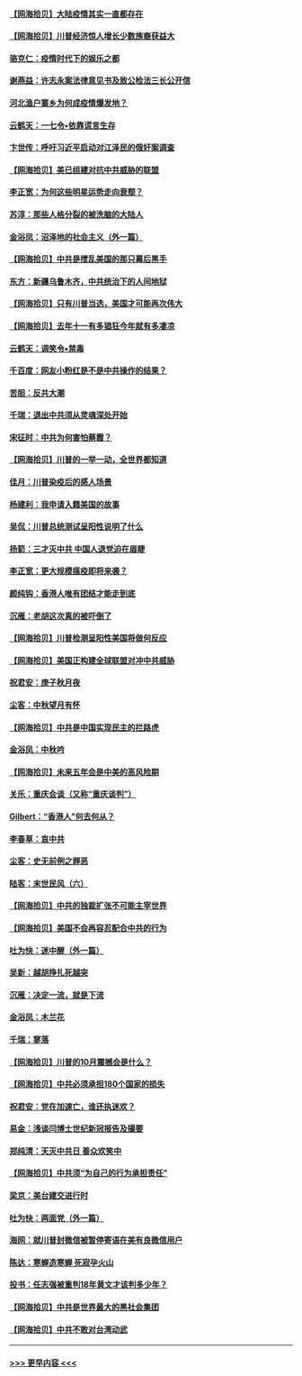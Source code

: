 #### [【网海拾贝】大陆疫情其实一直都存在](../pages/nsc993/n12473948.md?t=10142102) 
#### [【网海拾贝】川普经济惊人增长少数族裔获益大](../pages/nsc993/n12471565.md?t=10142102) 
#### [骆克仁：疫情时代下的娱乐之都](../pages/nsc993/n12471312.md?t=10142102) 
#### [谢燕益：许志永案法律意见书及致公检法三长公开信](../pages/nsc993/n12470870.md?t=10142102) 
#### [河北渔户寨乡为何成疫情爆发地？](../pages/nsc993/n12464936.md?t=10142102) 
#### [云鹤天：一七令▪依靠谎言生存](../pages/nsc993/n12470034.md?t=10142102) 
#### [卞世传：呼吁习近平启动对江泽民的俄奸案调查](../pages/nsc993/n12469722.md?t=10142102) 
#### [【网海拾贝】美已组建对抗中共威胁的联盟](../pages/nsc993/n12469018.md?t=10142102) 
#### [李正宽：为何这些明星运势走向衰颓？](../pages/nsc993/n12468730.md?t=10142102) 
#### [苏淳：那些人格分裂的被洗脑的大陆人](../pages/nsc993/n12467858.md?t=10142102) 
#### [金浴凤：沼泽地的社会主义（外一篇）](../pages/nsc993/n12467792.md?t=10142102) 
#### [【网海拾贝】中共是搅乱美国的那只幕后黑手](../pages/nsc993/n12467700.md?t=10142102) 
#### [东方：新疆乌鲁木齐，中共统治下的人间地狱](../pages/nsc993/n12466075.md?t=10142102) 
#### [【网海拾贝】只有川普当选，美国才可能再次伟大](../pages/nsc993/n12466013.md?t=10142102) 
#### [【网海拾贝】去年十一有多猖狂今年就有多凄凉](../pages/nsc993/n12463649.md?t=10142102) 
#### [云鹤天：调笑令▪禁毒](../pages/nsc993/n12462975.md?t=10142102) 
#### [千百度：网友小粉红是不是中共操作的结果？](../pages/nsc993/n12461025.md?t=10142102) 
#### [苦胆：反共大潮](../pages/nsc993/n12459469.md?t=10142102) 
#### [千瑞：退出中共须从灵魂深处开始](../pages/nsc993/n12459437.md?t=10142102) 
#### [宋征时：中共为何害怕蔡霞？](../pages/nsc993/n12459097.md?t=10142102) 
#### [【网海拾贝】川普的一举一动，全世界都知道](../pages/nsc993/n12458825.md?t=10142102) 
#### [佳月：川普染疫后的感人场景](../pages/nsc993/n12456994.md?t=10142102) 
#### [杨建利：我申请入籍美国的故事](../pages/nsc993/n12455635.md?t=10142102) 
#### [吴侃：川普总统测试呈阳性说明了什么](../pages/nsc993/n12451869.md?t=10142102) 
#### [扬箭：三才灭中共 中国人退党迫在眉睫](../pages/nsc993/n12451842.md?t=10142102) 
#### [李正宽：更大规模瘟疫即将来袭？](../pages/nsc993/n12451455.md?t=10142102) 
#### [颜纯钩：香港人唯有团结才能走到底](../pages/nsc993/n12450870.md?t=10142102) 
#### [沉雁：老胡这次真的被吓倒了](../pages/nsc993/n12449796.md?t=10142102) 
#### [【网海拾贝】川普检测呈阳性美国将做何反应](../pages/nsc993/n12449042.md?t=10142102) 
#### [【网海拾贝】美国正构建全球联盟对冲中共威胁](../pages/nsc993/n12446580.md?t=10142102) 
#### [祝君安：庚子秋月夜](../pages/nsc993/n12445870.md?t=10142102) 
#### [尘客：中秋望月有怀](../pages/nsc993/n12444632.md?t=10142102) 
#### [【网海拾贝】中共是中国实现民主的拦路虎](../pages/nsc993/n12443573.md?t=10142102) 
#### [金浴凤：中秋吟](../pages/nsc993/n12441773.md?t=10142102) 
#### [【网海拾贝】未来五年会是中美的高风险期](../pages/nsc993/n12440760.md?t=10142102) 
#### [关乐：重庆会谈（又称“重庆谈判”）](../pages/nsc993/n12437525.md?t=10142102) 
#### [Gilbert：“香港人”何去何从？](../pages/nsc993/n12435894.md?t=10142102) 
#### [李春草：哀中共](../pages/nsc993/n12435874.md?t=10142102) 
#### [尘客：史无前例之罪恶](../pages/nsc993/n12435762.md?t=10142102) 
#### [陆客：末世民风（六）](../pages/nsc993/n12435354.md?t=10142102) 
#### [【网海拾贝】中共的独裁扩张不可能主宰世界](../pages/nsc993/n12435151.md?t=10142102) 
#### [【网海拾贝】美国不会再容忍配合中共的行为](../pages/nsc993/n12433808.md?t=10142102) 
#### [吐为快：迷中醒（外一篇）](../pages/nsc993/n12433585.md?t=10142102) 
#### [吴新：越胡挣扎死越突](../pages/nsc993/n12433562.md?t=10142102) 
#### [沉雁：决定一流，就是下流](../pages/nsc993/n12432128.md?t=10142102) 
#### [金浴凤：木兰花](../pages/nsc993/n12432124.md?t=10142102) 
#### [千瑞：寥落](../pages/nsc993/n12432071.md?t=10142102) 
#### [【网海拾贝】川普的10月震撼会是什么？](../pages/nsc993/n12431624.md?t=10142102) 
#### [【网海拾贝】中共必须承担180个国家的损失](../pages/nsc993/n12428893.md?t=10142102) 
#### [祝君安：党在加速亡，谁还执迷欢？](../pages/nsc993/n12428652.md?t=10142102) 
#### [易金：浅谈闫博士世纪新冠报告及撮要](../pages/nsc993/n12426822.md?t=10142102) 
#### [郑纯清：天灭中共日 善众欢笑中](../pages/nsc993/n12426784.md?t=10142102) 
#### [【网海拾贝】中共须“为自己的行为承担责任”](../pages/nsc993/n12426067.md?t=10142102) 
#### [梁京：美台建交进行时](../pages/nsc993/n12424066.md?t=10142102) 
#### [吐为快：两面党（外一篇）](../pages/nsc993/n12424043.md?t=10142102) 
#### [海网：就川普封微信被暂停寄语在美有良微信用户](../pages/nsc993/n12424021.md?t=10142102) 
#### [陈达：寒蝉造寒蝉 死寂孕火山](../pages/nsc993/n12423958.md?t=10142102) 
#### [投书：任志强被重判18年黄文才该判多少年？](../pages/nsc993/n12423672.md?t=10142102) 
#### [【网海拾贝】中共是世界最大的黑社会集团](../pages/nsc993/n12423543.md?t=10142102) 
#### [【网海拾贝】中共不敢对台湾动武](../pages/nsc993/n12421418.md?t=10142102) 

----
#### [ >>> 更早内容 <<< ](../indexes/nsc993-earlier.md)
